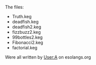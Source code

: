 The files:

* Truth.keg
* deadfish.keg
* deadfish2.keg
* fizzbuzz2.keg
* 99bottles2.keg
* Fibonacci2.keg
* factorial.keg

Were all written by [User:A](https://esolangs.org/wiki/User:A) on esolangs.org
